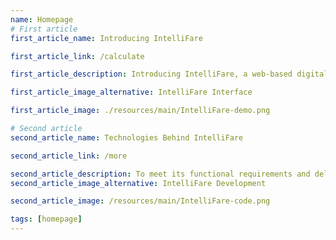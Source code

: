 ```yaml
---
name: Homepage
# First article
first_article_name: Introducing IntelliFare

first_article_link: /calculate

first_article_description: Introducing IntelliFare, a web-based digital fare calculator system designed to simplify your commuting experience. With its interactive interface, IntelliFare makes calculating your fare quick and easy, ensuring you're always prepared before your ride!

first_article_image_alternative: IntelliFare Interface

first_article_image: ./resources/main/IntelliFare-demo.png

# Second article
second_article_name: Technologies Behind IntelliFare

second_article_link: /more

second_article_description: To meet its functional requirements and deliver a seamless user experience, IntelliFare incorporates a diverse set of advanced technologies, including UI frameworks, JavaScript libraries, Content Delivery Networks (CDNs), Cloud Technology, and among others are utilized.
second_article_image_alternative: IntelliFare Development

second_article_image: /resources/main/IntelliFare-code.png

tags: [homepage]
---
```


